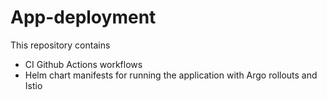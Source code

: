 # App-deployment

This repository contains 
- CI Github Actions workflows
- Helm chart manifests for running the application with Argo rollouts and Istio